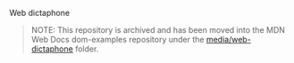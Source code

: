 Web dictaphone

> NOTE: This repository is archived and has been moved into the MDN Web Docs dom-examples repository under the [media/web-dictaphone](https://github.com/mdn/dom-examples) folder.
